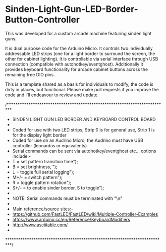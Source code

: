 # Sinden-Light-Gun-LED-Border-Button-Controller

This was developed for a custom arcade machine featuring sinden light guns. 

It is dual purpose code for the  Arduino Micro. It controls two individually addressable LED strips (one for a light border to surround the screen, the other for cabinet lighting). 
It is controllable via serial interface through USB connection (compatible with autohotkey/eventghost). 
Additionally it provides keyboard functionality for arcade cabinet buttons across the remaining free DIO pins.

This is a template shared as a basis for individuals to modify, the code is dirty in places, but functional. Please make pull requests if you improve the code and i'll endeavour to review and update.

 /**************************************************************************
 * SINDEN LIGHT GUN LED BORDER AND KEYBOARD CONTROL BOARD
 * 
 * Coded for use with two LED strips, Strip 0 is for general use, Strip 1 is for the display light border 
 * Coded for use on an Audrino Micro, the Audrino must have USB controller (leonardos or equivalents)
 * Serial commands can be sent via autohotkey/eventghost etc... options include:-  
  *    T = set pattern transition time");
  *    B = set brightness, ");
  *    L = toggle full serial logging");
  *    M+/- = switch pattern");
  *    R = toggle pattern rotation");
  *    S+/- = to enable sinder border, S to toggle");
 *    
 * NOTE: Serial commands must be terminated with "\n"
 * 
 * Main reference/source sites:- 
 * https://github.com/FastLED/FastLED/wiki/Multiple-Controller-Examples
 * https://www.arduino.cc/en/Reference/KeyboardModifiers 
 * http://www.asciitable.com/
 * 
 **************************************************************************/
